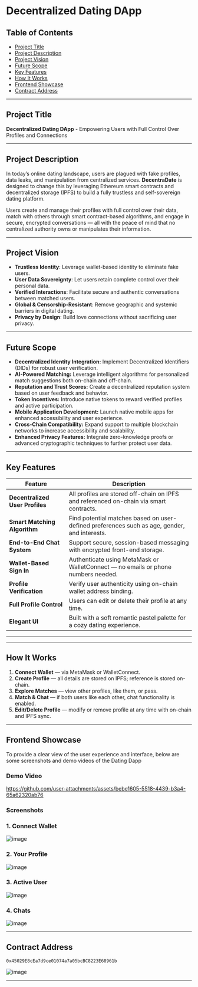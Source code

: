 # Decentralized Dating DApp

## Table of Contents
- [Project Title](#project-title)
- [Project Description](#project-description)
- [Project Vision](#project-vision)
- [Future Scope](#future-scope)
- [Key Features](#key-features)
- [How It Works](#️-how-it-works)
- [Frontend Showcase](#frontend-showcase)
- [Contract Address](#contract-address)

---

## Project Title
**Decentralized Dating DApp** - Empowering Users with Full Control Over Profiles and Connections

---

## Project Description
In today’s online dating landscape, users are plagued with fake profiles, data leaks, and manipulation from centralized services. **DecentraDate** is designed to change this by leveraging Ethereum smart contracts and decentralized storage (IPFS) to build a fully trustless and self-sovereign dating platform.

Users create and manage their profiles with full control over their data, match with others through smart contract-based algorithms, and engage in secure, encrypted conversations — all with the peace of mind that no centralized authority owns or manipulates their information.


---

## Project Vision
- **Trustless Identity**: Leverage wallet-based identity to eliminate fake users.
- **User Data Sovereignty**: Let users retain complete control over their personal data.
- **Verified Interactions**: Facilitate secure and authentic conversations between matched users.
- **Global & Censorship-Resistant**: Remove geographic and systemic barriers in digital dating.
- **Privacy by Design**: Build love connections without sacrificing user privacy.


---

## Future Scope

- **Decentralized Identity Integration:** Implement Decentralized Identifiers (DIDs) for robust user verification.  
- **AI-Powered Matching:** Leverage intelligent algorithms for personalized match suggestions both on-chain and off-chain.  
- **Reputation and Trust Scores:** Create a decentralized reputation system based on user feedback and behavior.  
- **Token Incentives:** Introduce native tokens to reward verified profiles and active participation.  
- **Mobile Application Development:** Launch native mobile apps for enhanced accessibility and user experience.  
- **Cross-Chain Compatibility:** Expand support to multiple blockchain networks to increase accessibility and scalability.  
- **Enhanced Privacy Features:** Integrate zero-knowledge proofs or advanced cryptographic techniques to further protect user data.

---

## Key Features

| Feature | Description |
|--------|-------------|
| **Decentralized User Profiles** | All profiles are stored off-chain on IPFS and referenced on-chain via smart contracts. |
| **Smart Matching Algorithm** | Find potential matches based on user-defined preferences such as age, gender, and interests. |
| **End-to-End Chat System** | Support secure, session-based messaging with encrypted front-end storage. |
| **Wallet-Based Sign In** | Authenticate using MetaMask or WalletConnect — no emails or phone numbers needed. |
| **Profile Verification** | Verify user authenticity using on-chain wallet address binding. |
| **Full Profile Control** | Users can edit or delete their profile at any time. |
| **Elegant UI** | Built with a soft romantic pastel palette for a cozy dating experience. |


---
---

## How It Works

1. **Connect Wallet** — via MetaMask or WalletConnect.
2. **Create Profile** — all details are stored on IPFS; reference is stored on-chain.
3. **Explore Matches** — view other profiles, like them, or pass.
4. **Match & Chat** — if both users like each other, chat functionality is enabled.
5. **Edit/Delete Profile** — modify or remove profile at any time with on-chain and IPFS sync.

---

## Frontend Showcase

To provide a clear view of the user experience and interface, below are some screenshots and demo videos of the Dating Dapp

### Demo Video 

https://github.com/user-attachments/assets/bebe1605-5518-4439-b3a4-65a62320ab76

### Screenshots

### 1. Connect Wallet

![image](https://github.com/user-attachments/assets/24dd601b-7c95-403e-97bb-d565cf8b7584)

### 2. Your Profile 

![image](https://github.com/user-attachments/assets/27374d95-894f-4a9e-ba3b-773707183049)

### 3. Active User

![image](https://github.com/user-attachments/assets/bb08110d-5ed2-4a53-85af-4b2b81a5c99b)

### 4. Chats


![image](https://github.com/user-attachments/assets/e11ba153-028f-4c2b-92b8-5f3c11c991c5)


---

## Contract Address

`0x45029E8cEa7d9ce01074a7a05bcBC8223E68961b`


![image](https://github.com/user-attachments/assets/bc1d0bef-f315-4ca9-9b35-8582209a08c9)


---

